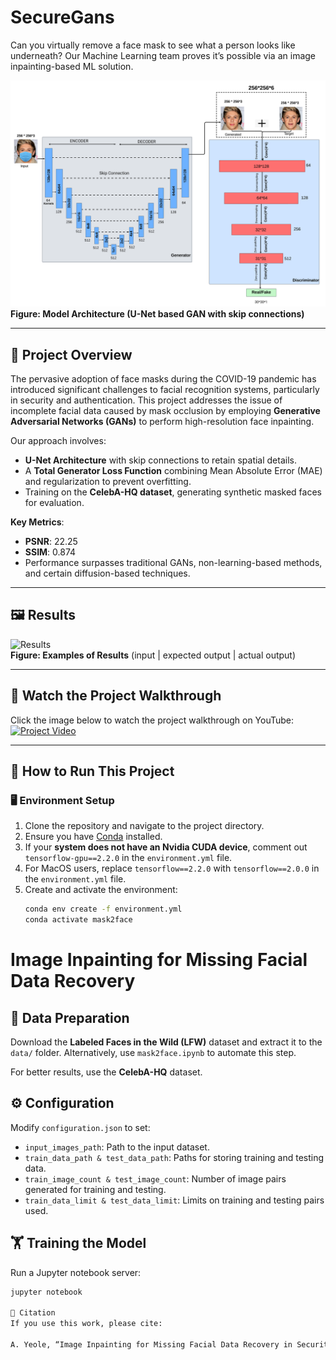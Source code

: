 # SecureGans

Can you virtually remove a face mask to see what a person looks like underneath? Our Machine Learning team proves it’s possible via an image inpainting-based ML solution.

![Architecture Overview](images/architecture.png)  
**Figure: Model Architecture (U-Net based GAN with skip connections)**

---

## 🚀 Project Overview

The pervasive adoption of face masks during the COVID-19 pandemic has introduced significant challenges to facial recognition systems, particularly in security and authentication. This project addresses the issue of incomplete facial data caused by mask occlusion by employing **Generative Adversarial Networks (GANs)** to perform high-resolution face inpainting.

Our approach involves:
- **U-Net Architecture** with skip connections to retain spatial details.
- A **Total Generator Loss Function** combining Mean Absolute Error (MAE) and regularization to prevent overfitting.
- Training on the **CelebA-HQ dataset**, generating synthetic masked faces for evaluation.

**Key Metrics**:
- **PSNR**: 22.25  
- **SSIM**: 0.874  
- Performance surpasses traditional GANs, non-learning-based methods, and certain diffusion-based techniques.

---

## 🖼️ Results

![Results](images/results_img.png)  
**Figure: Examples of Results** (input | expected output | actual output)

---

## 🎥 Watch the Project Walkthrough

Click the image below to watch the project walkthrough on YouTube:  
[![Project Video](image/15.png)](https://www.youtube.com/watch?v=0LLw30HHPl0&ab_channel=satyamdubey)

---

## 🔧 How to Run This Project

### 🖥️ Environment Setup

1. Clone the repository and navigate to the project directory.
2. Ensure you have [Conda](https://docs.conda.io/en/latest/) installed.
3. If your **system does not have an Nvidia CUDA device**, comment out `tensorflow-gpu==2.2.0` in the `environment.yml` file.
4. For MacOS users, replace `tensorflow==2.2.0` with `tensorflow==2.0.0` in the `environment.yml` file.
5. Create and activate the environment:
   ```bash
   conda env create -f environment.yml
   conda activate mask2face

# Image Inpainting for Missing Facial Data Recovery

## 📂 Data Preparation

Download the **Labeled Faces in the Wild (LFW)** dataset and extract it to the `data/` folder. Alternatively, use `mask2face.ipynb` to automate this step.

For better results, use the **CelebA-HQ** dataset.

## ⚙️ Configuration

Modify `configuration.json` to set:

- `input_images_path`: Path to the input dataset.
- `train_data_path & test_data_path`: Paths for storing training and testing data.
- `train_image_count & test_image_count`: Number of image pairs generated for training and testing.
- `train_data_limit & test_data_limit`: Limits on training and testing pairs used.

## 🏋️ Training the Model

Run a Jupyter notebook server:

```bash
jupyter notebook

📜 Citation
If you use this work, please cite:

A. Yeole, “Image Inpainting for Missing Facial Data Recovery in Security Settings,” Journal of Electrical Systems, vol. 20, no. 3, pp. 3165–3171, 2024. Available: https://journal.esrgroups.org/jes/article/view/4841

